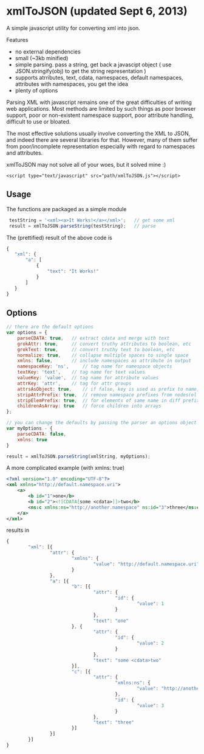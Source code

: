 xmlToJSON (updated Sept 6, 2013)
=========

A simple javascript utility for converting xml into json.

Features
* no external dependencies
* small (~3kb minified)
* simple parsing.  pass a string, get back a javascipt object ( use JSON.stringify(obj) to get the string representation )
* supports atrributes, text, cdata, namespaces, default namespaces, attributes with namespaces, you get the idea
* plenty of options

Parsing XML with javascript remains one of the great difficulties of writing web applications.
Most methods are limited by such things as poor browser support, poor or non-existent namespace support, poor attribute handling, difficult to use or bloated.

The most effective solutions usually involve converting the XML to JSON, and indeed there are several libraries for that.  However, many of them suffer from poor/incomplete representation especially with regard to namespaces and attributes.

xmlToJSON may not solve all of your woes, but it solved mine :)

```
<script type="text/javascript" src="path/xmlToJSON.js"></script>
 ```
Usage
-----
The functions are packaged as a simple module
 ```javascript
  testString = '<xml><a>It Works!</a></xml>';  	// get some xml
  result = xmlToJSON.parseString(testString);	// parse
 ```
 The (prettified) result of the above code is
 ```javascript
{
    "xml": {
        "a": [
            {
                "text": "It Works!"
            }
        ]
    }
}
```

Options
-------
```javascript
// there are the default options
var options = {
	parseCDATA: true,	// extract cdata and merge with text
	grokAttr: true,		// convert truthy attributes to boolean, etc
	grokText: true,		// convert truthy text to boolean, etc
	normalize: true,	// collapse multiple spaces to single space
	xmlns: false, 		// include namespaces as attribute in output
	namespaceKey: 'ns', 	// tag name for namespace objects
	textKey: 'text', 	// tag name for text values
	valueKey: 'value', 	// tag name for attribute values
	attrKey: 'attr', 	// tag for attr groups
	attrsAsObject: true, 	// if false, key is used as prefix to name, set prefix to '' to merge children and attrs.
	stripAttrPrefix: true, 	// remove namespace prefixes from nodes(el and attr) (set false if you have elements with the same name in different namespaces)
	stripElemPrefix: true, 	// for elements of same name in diff prefixes, you can use the namespaceKey to determine which it is.
	childrenAsArray: true 	// force children into arrays
};	

// you can change the defaults by passing the parser an options object of your own
var myOptions - {
	parseCDATA: false,
	xmlns: true
}

result = xmlToJSON.parseString(xmlString, myOptions);
```

A more complicated example (with xmlns: true)
```xml
<?xml version="1.0" encoding="UTF-8"?>
<xml xmlns="http://default.namespace.uri">
    <a>
        <b id="1">one</b>
        <b id="2"><![CDATA[some <cdata>]]>two</b>
        <ns:c xmlns:ns="http://another.namespace" ns:id="3">three</ns:c>
    </a>
</xml>
```

results in
```javascript
{
        "xml": [{
                "attr": {
                        "xmlns": {
                                "value": "http://default.namespace.uri"
                        }
                },
                "a": [{
                        "b": [{
                                "attr": {
                                        "id": {
                                                "value": 1
                                        }
                                },
                                "text": "one"
                        }, {
                                "attr": {
                                        "id": {
                                                "value": 2
                                        }
                                },
                                "text": "some <cdata>two"
                        }],
                        "c": [{
                                "attr": {
                                        "xmlns:ns": {
                                                "value": "http://another.namespace"
                                        },
                                        "id": {
                                                "value": 3
                                        }
                                },
                                "text": "three"
                        }]
                }]
        }]
}
```
 
